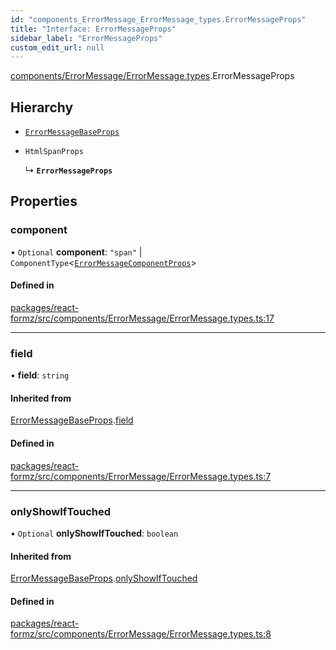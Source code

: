 ```yaml
---
id: "components_ErrorMessage_ErrorMessage_types.ErrorMessageProps"
title: "Interface: ErrorMessageProps"
sidebar_label: "ErrorMessageProps"
custom_edit_url: null
---
```


[components/ErrorMessage/ErrorMessage.types](../modules/components_ErrorMessage_ErrorMessage_types.md).ErrorMessageProps

## Hierarchy

- [`ErrorMessageBaseProps`](components_ErrorMessage_ErrorMessage_types.ErrorMessageBaseProps.md)

- `HtmlSpanProps`

  ↳ **`ErrorMessageProps`**

## Properties

### component

• `Optional` **component**: ``"span"`` \| `ComponentType`<[`ErrorMessageComponentProps`](components_ErrorMessage_ErrorMessage_types.ErrorMessageComponentProps.md)\>

#### Defined in

[packages/react-formz/src/components/ErrorMessage/ErrorMessage.types.ts:17](https://github.com/ZerryStack/react-formz/blob/1ba1704/packages/react-formz/src/components/ErrorMessage/ErrorMessage.types.ts#L17)

___

### field

• **field**: `string`

#### Inherited from

[ErrorMessageBaseProps](components_ErrorMessage_ErrorMessage_types.ErrorMessageBaseProps.md).[field](components_ErrorMessage_ErrorMessage_types.ErrorMessageBaseProps.md#field)

#### Defined in

[packages/react-formz/src/components/ErrorMessage/ErrorMessage.types.ts:7](https://github.com/ZerryStack/react-formz/blob/1ba1704/packages/react-formz/src/components/ErrorMessage/ErrorMessage.types.ts#L7)

___

### onlyShowIfTouched

• `Optional` **onlyShowIfTouched**: `boolean`

#### Inherited from

[ErrorMessageBaseProps](components_ErrorMessage_ErrorMessage_types.ErrorMessageBaseProps.md).[onlyShowIfTouched](components_ErrorMessage_ErrorMessage_types.ErrorMessageBaseProps.md#onlyshowiftouched)

#### Defined in

[packages/react-formz/src/components/ErrorMessage/ErrorMessage.types.ts:8](https://github.com/ZerryStack/react-formz/blob/1ba1704/packages/react-formz/src/components/ErrorMessage/ErrorMessage.types.ts#L8)

